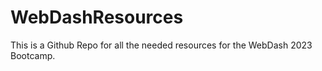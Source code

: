 # WebDashResources
This is a Github Repo for all the needed resources for the WebDash 2023 Bootcamp.
